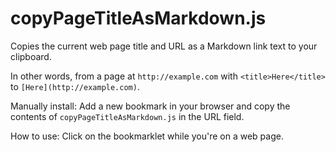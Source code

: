 # copyPageTitleAsMarkdown.js

Copies the current web page title and URL as a Markdown link text to your clipboard.

In other words, from a page at `http://example.com` with `<title>Here</title>` to `[Here](http://example.com)`.

Manually install:
Add a new bookmark in your browser and copy the contents of `copyPageTitleAsMarkdown.js` in the URL field.

How to use:
Click on the bookmarklet while you're on a web page.

